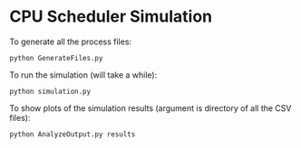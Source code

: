 # CPU Scheduler Simulation

To generate all the process files:

    python GenerateFiles.py

To run the simulation (will take a while):

    python simulation.py

To show plots of the simulation results (argument is directory of all the CSV
files):

    python AnalyzeOutput.py results
